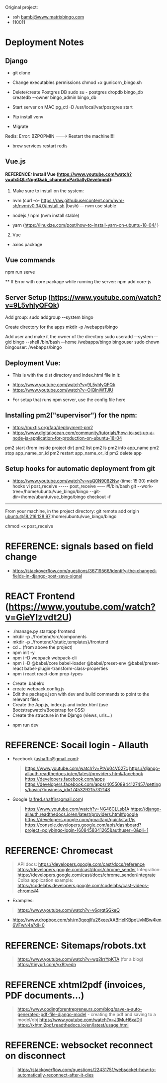 Original project:

- ssh bambi@www.matrixbingo.com
- 110011

# Deployment Notes

## Django

- git clone <repo>
- Change executables permissions
  chmod +x gunicorn_bingo.sh

- Delete/create Postgres DB
  sudo su - postgres
  dropdb bingo_db
  createdb --owner bingo_admin bingo_db

- Start server on MAC
  pg_ctl -D /usr/local/var/postgres start

- Pip install venv
- Migrate

Redis:
Error: BZPOPMIN
---> Restart the machine!!!!

- brew services restart redis

## Vue.js

#### REFERENCE: Install Vue (https://www.youtube.com/watch?v=uIx5QLrNqn0&ab_channel=PartiallyDeveloped):

1. Make sure to install on the system:

- nvm (curl -o- https://raw.githubusercontent.com/nvm-sh/nvm/v0.34.0/install.sh |bash)
  -- nvm use stable

- nodejs / npm (nvm install stable)
- yarn (https://linuxize.com/post/how-to-install-yarn-on-ubuntu-18-04/ )

2. Vue

- axios package

## Vue commands

npm run serve

\*\* If Error with core package while running the server:
npm add core-js

## Server Setup (https://www.youtube.com/watch?v=9L5vhIyQFQk)

Add group:
sudo addgroup --system bingo

Create directory for the apps
mkdir -p /webapps/bingo

Add user and make it the owner of the directory
sudo useradd --system --gid bingo --shell /bin/bash --home /webapps/bingo bingouser
sudo chown bingouser: /webapps/bingo

## Deployment Vue:

- This is with the dist directory and index.html file in it:

* https://www.youtube.com/watch?v=9L5vhIyQFQk
* https://www.youtube.com/watch?v=OIQIniWTJlU

- For setup that runs npm server, use the config file here

## Installing pm2("supervisor") for the npm:

- https://nuxtjs.org/faq/deployment-pm2
- https://www.digitalocean.com/community/tutorials/how-to-set-up-a-node-js-application-for-production-on-ubuntu-18-04

pm2 start (from inside project dir)
pm2 list
pm2 ls
pm2 info app_name
pm2 stop app_name_or_id
pm2 restart app_name_or_id
pm2 delete app

## Setup hooks for automatic deployment from git

- https://www.youtube.com/watch?v=vaQ0N9082Nw (time: 15:30)
  mkdir hooks
  vi post_receive
  ----- post_receive ----
  #!/bin/bash
  git --work-tree=/home/ubuntu/vue_bingo/bingo --git-dir=/home/ubuntu/vue_bingo/bingo checkout -f

---

From your machine, in the project directory:
git remote add origin ubuntu@18.216.128.97:/home/ubuntu/vue_bingo/bingo

chmod +x post_receive

# REFERENCE: signals based on field change

- https://stackoverflow.com/questions/36719566/identify-the-changed-fields-in-django-post-save-signal

# REACT Frontend (https://www.youtube.com/watch?v=GieYIzvdt2U)

- ./manage.py startapp frontend
- mkdir -p ./frontend/src/components
- mkdir -p ./frontend/{static,templates}/frontend
- cd .. (from above the project)
- npm init -y
- npm i -D webpack webpack-cli
- npm i -D @babel/core babel-loader @babel/preset-env @babel/preset-react babel-plugin-transform-class-properties
- npm i react react-dom prop-types

* Create .babelrc
* create webpack.config.js
* Edit the package.json with dev and build commands to point to the relevant files
* Create the App.js, index.js and index.html (use Bootstrapwatch/Bootstrap for CSS)
* Create the structure in the Django (views, urls...)

- npm run dev

# REFERENCE: Socail login - Allauth
- Facebook (ashaffir@gmail.com): 
  > https://www.youtube.com/watch?v=PtVu04V027c
  > https://django-allauth.readthedocs.io/en/latest/providers.html#facebook
  > https://developers.facebook.com/apps
  > https://developers.facebook.com/apps/405508944127457/settings/basic/?business_id=1745329215732148
- Google (alfred.shaffir@gmail.com)
  > https://www.youtube.com/watch?v=NG48CLLsb1A
  > https://django-allauth.readthedocs.io/en/latest/providers.html#google
  > https://developers.google.com/gmail/api/quickstart/js
  > https://console.developers.google.com/apis/dashboard?project=polybingo-login-1608458341265&authuser=0&pli=1

# REFERENCE: Chromecast
  > API docs: https://developers.google.com/cast/docs/reference
  > https://developers.google.com/cast/docs/chrome_sender
  > Integration: https://developers.google.com/cast/docs/chrome_sender/integrate
  > Colba application example:  https://codelabs.developers.google.com/codelabs/cast-videos-chrome#4
  - Examples:
  > https://www.youtube.com/watch?v=v6qrqtSGkeQ
   * https://www.dropbox.com/sh/rn3qeqjlfu26xee/AABHeIKBpqUvMBw4km6VFwN4a?dl=0
  
# REFERENCE: Sitemaps/robots.txt
  > https://www.youtube.com/watch?v=wg2IrrYpKTA (for a blog)
  > https://tinyurl.com/yx8tyedn

# REFERENCE xhtml2pdf (invoices, PDF documents...)
  > https://www.codingforentrepreneurs.com/blog/save-a-auto-generated-pdf-file-django-model - creating the pdf and saving to a model/obj
  > https://www.youtube.com/watch?v=J3MuH6xaDjI
  > https://xhtml2pdf.readthedocs.io/en/latest/usage.html

# REFERENCE: websocket reconnect on disconnect 
  > https://stackoverflow.com/questions/22431751/websocket-how-to-automatically-reconnect-after-it-dies